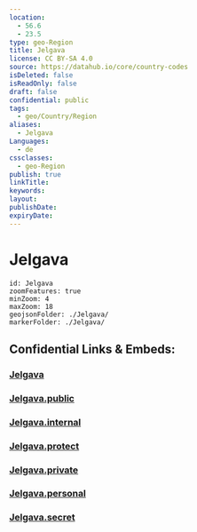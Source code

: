 ```yaml
---
location:
  - 56.6
  - 23.5
type: geo-Region
title: Jelgava
license: CC BY-SA 4.0
source: https://datahub.io/core/country-codes
isDeleted: false
isReadOnly: false
draft: false
confidential: public
tags:
  - geo/Country/Region
aliases:
  - Jelgava
Languages:
  - de
cssclasses:
  - geo-Region
publish: true
linkTitle:
keywords:
layout:
publishDate:
expiryDate:
---
```


# Jelgava

```leaflet
id: Jelgava
zoomFeatures: true 
minZoom: 4 
maxZoom: 18
geojsonFolder: ./Jelgava/
markerFolder: ./Jelgava/
```


## Confidential Links & Embeds: 

### [Jelgava](/_Standards/Earth/Continent/Europe/Europe~North/Latvia/Regions~Latvia/Zemgale/counties~Zemgale/Jelgava.md) 

### [Jelgava.public](/_public/Earth/Continent/Europe/Europe~North/Latvia/Regions~Latvia/Zemgale/counties~Zemgale/Jelgava.public.md) 

### [Jelgava.internal](/_internal/Earth/Continent/Europe/Europe~North/Latvia/Regions~Latvia/Zemgale/counties~Zemgale/Jelgava.internal.md) 

### [Jelgava.protect](/_protect/Earth/Continent/Europe/Europe~North/Latvia/Regions~Latvia/Zemgale/counties~Zemgale/Jelgava.protect.md) 

### [Jelgava.private](/_private/Earth/Continent/Europe/Europe~North/Latvia/Regions~Latvia/Zemgale/counties~Zemgale/Jelgava.private.md) 

### [Jelgava.personal](/_personal/Earth/Continent/Europe/Europe~North/Latvia/Regions~Latvia/Zemgale/counties~Zemgale/Jelgava.personal.md) 

### [Jelgava.secret](/_secret/Earth/Continent/Europe/Europe~North/Latvia/Regions~Latvia/Zemgale/counties~Zemgale/Jelgava.secret.md)

